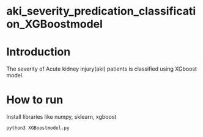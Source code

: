 # aki_severity_predication_classification_XGBoostmodel

# Introduction

The severity of Acute kidney injury(aki) patients is classified using XGboost model.

# How to run
Install libraries like numpy, sklearn, xgboost
```
python3 XGBoostmodel.py
